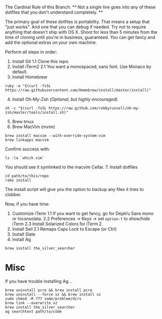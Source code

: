The Cardinal Rule of this Branch:
** Not a single line goes into any of these dotfiles that you don't understand completely. **

The primary goal of these dotfiles is portability. That means a setup that "just works". And one that you can debug if needed. Try not to require anything that doesn't ship with OS X. Shoot for less than 5 minutes from the time of cloning until you're in business, guaranteed. You can get fancy and add the optional extras on your own machine. 

Perform all steps in order: 
1. Install Git
1.1 Clone this repo.
2. Install iTerm2
2.1 You want a monospaced, sans font. Use Monaco by default. 
3. Install Homebrew
```
ruby -e "$(curl -fsSL https://raw.githubusercontent.com/Homebrew/install/master/install)"
```
4. Install Oh-My-Zsh (*Optional, but highly encouraged*) 
```
sh -c "$(curl -fsSL https://raw.github.com/robbyrussell/oh-my-zsh/master/tools/install.sh)"
```
5. Brew tmux
6. Brew MacVim (mvim)
```
brew install macvim --with-override-system-vim
brew linkapps macvim
```
Confirm success with:
```
ls -la `which vim`
```
You should see it symlinked to the macvim Cellar. 
7. Install dotfiles
```
cd path/to/this/repo
rake install
```
The install script will give you the option to backup any files it tries to clobber. 

Now, if you have time:
1. Customize iTerm
1.1 If you want to get fancy, go for DejaVu Sans mono or Inconsolata. 
2.2 Preferences -> Keys -> set `option-t` to show/hide iTerm 
2.3 Install Solarized Colors for iTerm 2. 
2. Install Seil
2.1 Remaps Caps Lock to Escape (or Ctrl)
3. Install Slate
4. Install Ag
```
brew install the_silver_searcher

```
Misc
======
If you have trouble installing Ag...
```
brew uninstall pcre && brew install pcre
brew uninstall --force xz && brew install xz
sudo chmod -R 777 some/problem/dirs
brew link --overwrite xz
brew install the_silver_searcher
ag searchtext path/to/code
```
